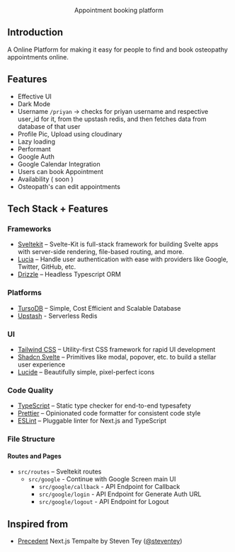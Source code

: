 <p align="center">
  Appointment booking platform
</p>

## Introduction

A Online Platform for making it easy for people to find and book osteopathy appointments online.

## Features
- Effective UI
- Dark Mode
- Username
	`/priyan` -> checks for priyan username and respective user_id for it, from the upstash redis, and then fetches data from database of that user
- Profile Pic, Upload using cloudinary
- Lazy loading
- Performant
- Google Auth
- Google Calendar Integration
- Users can book Appointment
- Availability ( soon )
- Osteopath's can edit appointments

## Tech Stack + Features

### Frameworks

- [Sveltekit](https://kit.svelte.dev) – Svelte-Kit is full-stack framework for building Svelte apps with server-side rendering, file-based routing, and more.
- [Lucia](https://lucia-auth.com) – Handle user authentication with ease with providers like Google, Twitter, GitHub, etc.
- [Drizzle](https://orm.drizzle.team) – Headless Typescript ORM

### Platforms

- [TursoDB](https://turso.tech/) – Simple, Cost Efficient and Scalable Database
- [Upstash](https://upstash.com) - Serverless Redis

### UI

- [Tailwind CSS](https://tailwindcss.com/) – Utility-first CSS framework for rapid UI development
- [Shadcn Svelte](https://shadcn-svelte.com/) – Primitives like modal, popover, etc. to build a stellar user experience
- [Lucide](https://lucide.dev/) – Beautifully simple, pixel-perfect icons

### Code Quality

- [TypeScript](https://www.typescriptlang.org/) – Static type checker for end-to-end typesafety
- [Prettier](https://prettier.io/) – Opinionated code formatter for consistent code style
- [ESLint](https://eslint.org/) – Pluggable linter for Next.js and TypeScript

### File Structure

#### Routes and Pages

- `src/routes` – Sveltekit routes
  - `src/google` - Continue with Google Screen main UI
    - `src/google/callback` - API Endpoint for Callback
    - `src/google/login` - API Endpoint for Generate Auth URL
    - `src/google/logout` - API Endpoint for Logout

## Inspired from

- [Precedent](https://github.com/steven-tey/precedent/blob/main/README.md) Next.js Tempalte by Steven Tey ([@steventey](https://twitter.com/steventey))

